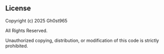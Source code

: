 ## License

Copyright (c) 2025 Gh0st965

All Rights Reserved.

Unauthorized copying, distribution, or modification of this code is strictly prohibited.
